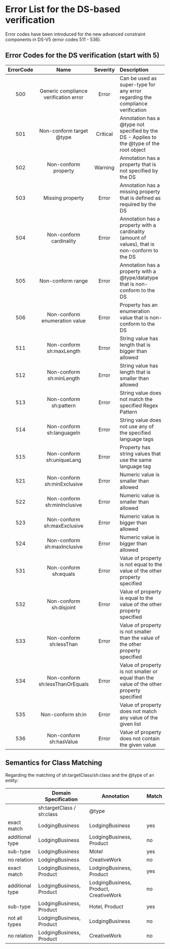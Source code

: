 # Error List for the DS-based verification

Error codes have been introduced for the new advanced constraint components in DS-V5 (error codes 511 - 536).

## Error Codes for the DS verification (start with 5)

| ErrorCode | Name | Severity | Description |
| :---: | :---: | :---: | :--- |
| 500 | Generic compliance verification error | Error |Can be used as super-type for any error regarding the compliance verification |
| 501 | Non-conform target @type | Critical | Annotation has a @type not specified by the DS - Applies to the @type of the root object |
| 502 | Non-conform property | Warning | Annotation has a property that is not specified by the DS |
| 503 | Missing property | Error | Annotation has a missing property that is defined as required by the DS |
| 504 | Non-conform cardinality | Error | Annotation has a property with a cardinality (amount of values), that is non-conform to the DS |
| 505 | Non-conform range | Error | Annotation has a property with a  @type/datatype that is non-conform to the DS |
| 506 | Non-conform enumeration value | Error | Property has an enumeration value that is non-conform to the DS |
| 511 | Non-conform sh:maxLength | Error | String value has length that is bigger than allowed |
| 512 | Non-conform sh:minLength | Error | String value has length that is smaller than allowed |
| 513 | Non-conform sh:pattern | Error | String value does not match the specified Regex Pattern |
| 514 | Non-conform sh:languageIn | Error | String value does not use any of the specified language tags |
| 515 | Non-conform sh:uniqueLang | Error | Property has string values that use the same language tag |
| 521 | Non-conform sh:minExclusive | Error | Numeric value is smaller than allowed |
| 522 | Non-conform sh:minInclusive | Error | Numeric value is smaller than allowed |
| 523 | Non-conform sh:maxExclusive | Error | Numeric value is bigger than allowed |
| 524 | Non-conform sh:maxInclusive | Error | Numeric value is bigger than allowed |
| 531 | Non-conform sh:equals | Error | Value of property is not equal to the value of the other property specified |
| 532 | Non-conform sh:disjoint | Error | Value of property is equal to the value of the other property specified |
| 533 | Non-conform sh:lessThan | Error | Value of property is not smaller than the value of the other property specified |
| 534 | Non-conform sh:lessThanOrEquals | Error | Value of property is not smaller or equal than the value of the other property specified |
| 535 | Non-conform sh:in | Error | Value of property does not match any value of the given list |
| 536 | Non-conform sh:hasValue | Error | Value of property does not contain the given value |

## Semantics for Class Matching

Regarding the matching of sh:targetClass/sh:class and the @type of an entity:

|                 | Domain Specification      | Annotation                             | Match |
|-----------------|---------------------------|----------------------------------------|-------|
|                 | sh:targetClass / sh:class | @type                                  |       |
| exact match     | LodgingBusiness           | LodgingBusiness                        | yes   |
| additional type | LodgingBusiness           | LodgingBusiness, Product               | no    |
| sub-type        | LodgingBusiness           | Motel                                  | yes   |
| no relation     | LodgingBusiness           | CreativeWork                           | no    |
| exact match     | LodgingBusiness, Product  | LodgingBusiness, Product               | yes   |
| additional type | LodgingBusiness, Product  | LodgingBusiness, Product, CreativeWork | no    |
| sub-type        | LodgingBusiness, Product  | Hotel, Product                         | yes   |
| not all types   | LodgingBusiness, Product  | LodgingBusiness                        | no    |
| no relation     | LodgingBusiness, Product  | CreativeWork                           | no    |